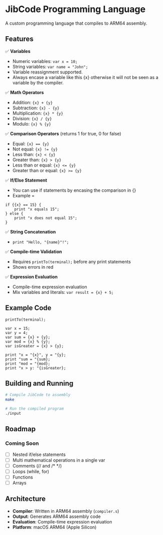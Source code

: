 # JibCode Programming Language

A custom programming language that compiles to ARM64 assembly.

## Features

✅ **Variables**
- Numeric variables: `var x = 10;`
- String variables: `var name = "John";`
- Variable reassignment supported.
- Always encase a variable like this {x} otherwise it will not be seen as a variable by the compiler.

✅ **Math Operators**
- Addition: `{x} + {y}`
- Subtraction: `{x} - {y}`
- Multiplication: `{x} * {y}`
- Division: `{x} / {y}`
- Modulo: `{x} % {y}`

✅ **Comparison Operators** (returns 1 for true, 0 for false)
- Equal: `{x} == {y}`
- Not equal: `{x} != {y}`
- Less than: `{x} < {y}`
- Greater than: `{x} > {y}`
- Less than or equal: `{x} <= {y}`
- Greater than or equal: `{x} >= {y}`

✅ **If/Else Statement**
- You can use if statements by encasing the comparison in {}
- Example = 
```jibcode
if {{x} == 15} {
    print "x equals 15";
} else {
    print "x does not equal 15";
}
```

✅ **String Concatenation**
- `print "Hello, "{name}"!";`

✅ **Compile-time Validation**
- Requires `printTo(terminal);` before any print statements
- Shows errors in red

✅ **Expression Evaluation**
- Compile-time expression evaluation
- Mix variables and literals: `var result = {x} + 5;`

## Example Code

```jibcode
printTo(terminal);

var x = 15;
var y = 4;
var sum = {x} + {y};
var mod = {x} % {y};
var isGreater = {x} > {y};

print "x = "{x}", y = "{y};
print "sum = "{sum};
print "mod = "{mod};
print "x > y: "{isGreater};
```

## Building and Running

```bash
# Compile JibCode to assembly
make

# Run the compiled program
./input
```

## Roadmap

### Coming Soon
- [ ] Nested if/else statements
- [ ] Multi mathematical operations in a single var
- [ ] Comments (// and /* */)
- [ ] Loops (while, for)
- [ ] Functions
- [ ] Arrays

## Architecture

- **Compiler**: Written in ARM64 assembly (`compiler.s`)
- **Output**: Generates ARM64 assembly code
- **Evaluation**: Compile-time expression evaluation
- **Platform**: macOS ARM64 (Apple Silicon)
